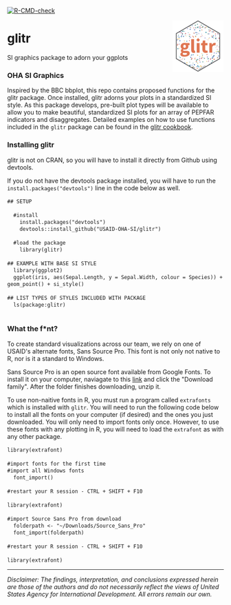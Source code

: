   <!-- badges: start -->
  [![R-CMD-check](https://github.com/USAID-OHA-SI/glitr/workflows/R-CMD-check/badge.svg)](https://github.com/USAID-OHA-SI/glitr/actions)
  <!-- badges: end -->

<img src='man/figures/logo.png' align="right" height="120" />

# glitr
SI graphics package to adorn your ggplots

### OHA SI Graphics
Inspired by the BBC bbplot, this repo contains proposed functions for the glitr package. Once installed, glitr adorns your plots in a standardized SI style. As this package develops, pre-built plot types will be available to allow you to make beautiful, standardized SI plots for an array of PEPFAR indicators and disaggregates. Detailed examples on how to use functions included in the `glitr` package can be found in the [glitr cookbook]().

### Installing glitr
glitr is not on CRAN, so you will have to install it directly from Github using devtools.

If you do not have the devtools package installed, you will have to run the `install.packages("devtools")` line in the code below as well.

```{r}
## SETUP

  #install
    install.packages("devtools")
    devtools::install_github("USAID-OHA-SI/glitr")
    
  #load the package
    library(glitr)

## EXAMPLE WITH BASE SI STYLE
  library(ggplot2)
  ggplot(iris, aes(Sepal.Length, y = Sepal.Width, colour = Species)) + geom_point() + si_style()
  
## LIST TYPES OF STYLES INCLUDED WITH PACKAGE
  ls(package:glitr)
  
```

### What the f*nt?

To create standard visualizations across our team, we rely on one of USAID's alternate fonts, Sans Source Pro. This font is not only not native to R, nor is it a standard to Windows. 

Sans Source Pro is an open source font available from Google Fonts. To install it on your computer, naviagate to this [link](https://fonts.google.com/specimen/Source+Sans+Pro) and click the "Download family". After the folder finishes downloading, unzip it.

To use non-naitive fonts in R, you must run a program called `extrafonts` which is installed with `glitr`. You will need to run the following code below to install all the fonts on your computer (if desired) and the ones you just downloaded. You will only need to import fonts only once. However, to use these fonts with any plotting in R, you will need to load the `extrafont` as with any other package.

```{r}
library(extrafont)

#import fonts for the first time
#import all Windows fonts
  font_import()
  
#restart your R session - CTRL + SHIFT + F10

library(extrafont)

#import Source Sans Pro from download
  folderpath <- "~/Downloads/Source_Sans_Pro"
  font_import(folderpath)
  
#restart your R session - CTRL + SHIFT + F10

library(extrafont)
```

---

*Disclaimer: The findings, interpretation, and conclusions expressed herein are those of the authors and do not necessarily reflect the views of United States Agency for International Development. All errors remain our own.*
